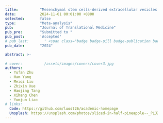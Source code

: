 ```yaml
---
title:          "Mesenchymal stem cells-derived extracellular vesicles for wound healing and skin regeneration: A systematic review and meta-analysis of preclinical studies."
date:           2024-11-01 00:01:00 +0800
selected:       false
type:           "Meta-analysis"
pub:            "Journal of Translational Medicine"
pub_pre:        "Submitted to "
pub_post:       'Accepted'
# pub_last:       ' <span class="badge badge-pill badge-publication badge-success">Spotlight</span>'
pub_date:       "2024"

abstract: >-
  
# cover:          /assets/images/covers/cover3.jpg
authors:
  - Yufan Zhu
  - Han Yang
  - Meiqi Liu
  - Zhixin Xue
  - Haojing Tang
  - Xihang Chen
  - Yunjun Liao
# links:
  Code: https://github.com/luost26/academic-homepage
  Unsplash: https://unsplash.com/photos/sliced-in-half-pineapple--_PLJZmHZzk
---
```

